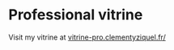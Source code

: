 # Professional vitrine

Visit my vitrine at [vitrine-pro.clementyziquel.fr/](https://vitrine-pro.clementyziquel.fr/)

